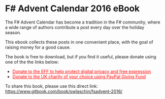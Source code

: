 # F# Advent Calendar 2016 eBook

The F# Advent Calendar has become a tradition in the F# community, where a wide range of authors contribute a post every day over the holiday season.

This ebook collects these posts in one convenient place, with the goal of raising money for a good cause.

The book is free to download, but if you find it useful, please donate using one of the the links below:

* <a href="https://supporters.eff.org/donate/" style="color:red">Donate to the EFF to help protect digital privacy and free expression</a>
* <a href="https://www.paypal.com/uk/fundraiser/105888939759373249" style="color:red">Donate to the UK charity of your choice using PayPal Giving Fund</a>

To share this book, please use this direct link: https://www.gitbook.com/book/swlaschin/fsadvent-2016/